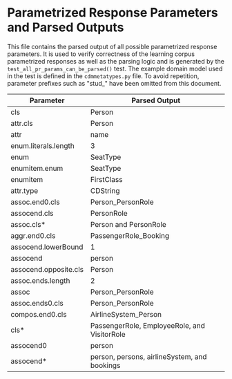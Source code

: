 # Parametrized Response Parameters and Parsed Outputs

This file contains the parsed output of all possible parametrized response parameters.
It is used to verify correctness of the learning corpus parametrized responses as well as the parsing logic and
is generated by the `test_all_pr_params_can_be_parsed()` test.
The example domain model used in the test is defined in the `cdmmetatypes.py` file.
To avoid repetition, parameter prefixes such as "stud_" have been omitted from this document.

Parameter | Parsed Output
--------- | -------------
cls | Person
attr.cls | Person
attr | name
enum.literals.length | 3
enum | SeatType
enumitem.enum | SeatType
enumitem | FirstClass
attr.type | CDString
assoc.end0.cls | Person_PersonRole
assocend.cls | PersonRole
assoc.cls* | Person and PersonRole
aggr.end0.cls | PassengerRole_Booking
assocend.lowerBound | 1
assocend | person
assocend.opposite.cls | Person
assoc.ends.length | 2
assoc | Person_PersonRole
assoc.ends0.cls | Person_PersonRole
compos.end0.cls | AirlineSystem_Person
cls* | PassengerRole, EmployeeRole, and VisitorRole
assocend0 | person
assocend* | person, persons, airlineSystem, and bookings
